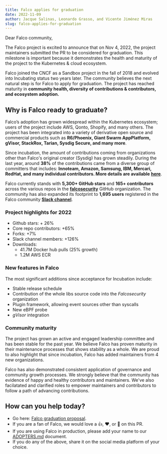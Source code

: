 ```yaml
---
title: Falco applies for graduation
date: 2022-11-09
author: Jacque Salinas, Leonardo Grasso, and Vicente Jiménez Miras
slug: falco-applies-for-graduation
---
```


Dear Falco community, 

The Falco project is excited to announce that on Nov 4, 2022, the project maintainers submitted the PR to be considered for graduation. This milestone is important because it demonstrates the health and maturity of the project to the Kubernetes & cloud ecosystem. 

Falco joined the CNCF as a Sandbox project in the fall of 2018 and evolved into Incubating status two years later. The community believes the next natural step is for Falco to apply for graduation. The project has reached maturity in **community health, diversity of contributions & contributors, and ecosystem adoption.**

## Why is Falco ready to graduate?

Falco’s adoption has grown widespread within the Kubernetes ecosystem; users of the project include AWS, Qonto, Shopify, and many others. The project has been integrated into a variety of derivative open source and commercial products such as **R6/Phoenix, Giant Swarm AppPlatform, gVisor, StackRox, Tarian, Sysdig Secure, and many more**. 

Since incubation, the amount of contributions coming from organizations other than Falco's original creator (Sysdig) has grown steadily. During the last year, around **38%** of the contributions came from a diverse group of committers that includes: **Innoteam, Amazon, Samsung, IBM, Mercari, RedHat, and many individual contributors. More details are available** [**here**](https://falco.devstats.cncf.io/d/5/companies-table?orgId=1&var-period_name=Last%20year&var-metric=contributions).

Falco currently stands with **5,300+ GitHub stars** and **165+ contributors** across the various repos in the [**falcosecurity**](https://github.com/falcosecurity) GitHub organization. The community has also expanded its footprint to **1,695 users** registered in the Falco community [**Slack channel**](https://kubernetes.slack.com/messages/falco).

### Project highlights for 2022

* Github stars: + 26%
* Core repo contributors: +65%
* Forks:  +7%
* Slack channel members: +126% 
* Downloads:
    * 41.7M Docker hub pulls (25% growth)
    * 1.2M AWS ECR

### New features in Falco

The most significant additions since acceptance for Incubation include:
* Stable release schedule
* Contribution of the whole libs source code into the _Falcosecurity_ organization
* Plugin framework, allowing event sources other than syscalls
* New eBPF probe
* *gVisor* integration

### Community maturity

The project has grown an active and engaged leadership committee and has been stable for the past year. We believe Falco has proven maturity in their maintenance processes that shows stability as a whole. We are proud to also highlight that since incubation, Falco has added maintainers from 4 new organizations.
 
Falco has also demonstrated consistent application of governance and community growth processes. We strongly believe that the community has evidence of happy and healthy contributors and maintainers. We've also facilatated and clarified roles to empower maintainers and contributors to follow a path of advancing contributions. 

## How can you help today?

* Go here: [Falco graduation proposal](https://github.com/cncf/toc/pull/956).
* If you are a fan of Falco, we would love a 👍, ❤️, or 🚀 on this PR.
* If you are using Falco in production, please add your name to our [ADOPTERS.md](https://github.com/falcosecurity/falco/blob/master/ADOPTERS.md) document.
* If you do any of the above, share it on the social media platform of your choice.